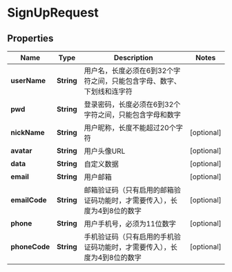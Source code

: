 

# SignUpRequest


## Properties

| Name | Type | Description | Notes |
|------------ | ------------- | ------------- | -------------|
|**userName** | **String** | 用户名，长度必须在6到32个字符之间，只能包含字母、数字、下划线和连字符 |  |
|**pwd** | **String** | 登录密码，长度必须在6到32个字符之间，只能包含字母和数字 |  |
|**nickName** | **String** | 用户昵称，长度不能超过20个字符 |  [optional] |
|**avatar** | **String** | 用户头像URL |  [optional] |
|**data** | **String** | 自定义数据 |  [optional] |
|**email** | **String** | 用户邮箱 |  [optional] |
|**emailCode** | **String** | 邮箱验证码（只有启用的邮箱验证码功能时，才需要传入），长度为4到8位的数字 |  [optional] |
|**phone** | **String** | 用户手机号，必须为11位数字 |  [optional] |
|**phoneCode** | **String** | 手机验证码（只有启用的手机验证码功能时，才需要传入），长度为4到8位的数字 |  [optional] |



